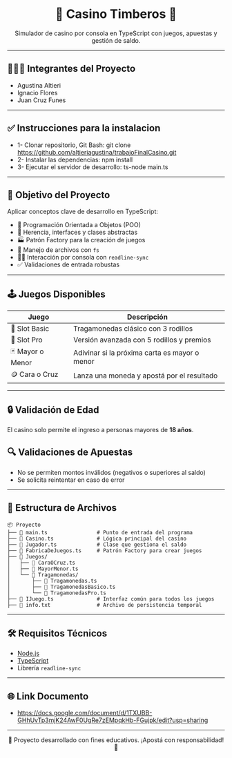 
<h1 align="center">🎰 Casino Timberos 🎰</h1>

<p align="center">
  Simulador de casino por consola en TypeScript con juegos, apuestas y gestión de saldo.
</p>

---
## 🧑‍🤝‍🧑 Integrantes del Proyecto

- Agustina Altieri
- Ignacio Flores
- Juan Cruz Funes

---

## ✅ Instrucciones para la instalacion

- 1- Clonar repositorio, Git Bash: git clone https://github.com/altieriagustina/trabajoFinalCasino.git
- 2- Instalar las dependencias: npm install
- 3- Ejecutar el servidor de desarrollo: ts-node main.ts

---

## 🧠 Objetivo del Proyecto

Aplicar conceptos clave de desarrollo en TypeScript:

- 🧱 Programación Orientada a Objetos (POO)
- 🧩 Herencia, interfaces y clases abstractas
- 🏭 Patrón Factory para la creación de juegos
- 💾 Manejo de archivos con `fs`
- 🧑‍💻 Interacción por consola con `readline-sync`
- ✅ Validaciones de entrada robustas

---

## 🕹️ Juegos Disponibles

| Juego              | Descripción                                 |
|--------------------|---------------------------------------------|
| 🎰 Slot Basic       | Tragamonedas clásico con 3 rodillos         |
| 💎 Slot Pro         | Versión avanzada con 5 rodillos y premios   |
| 🃏 Mayor o Menor    | Adivinar si la próxima carta es mayor o menor |
| 🪙 Cara o Cruz      | Lanza una moneda y apostá por el resultado  |

---

## 🔒 Validación de Edad
El casino solo permite el ingreso a personas mayores de **18 años**.

## 🔍 Validaciones de Apuestas
- No se permiten montos inválidos (negativos o superiores al saldo)
- Se solicita reintentar en caso de error

---

## 📁 Estructura de Archivos

```
📦 Proyecto
├── 📄 main.ts                # Punto de entrada del programa
├── 📄 Casino.ts              # Lógica principal del casino
├── 📄 Jugador.ts             # Clase que gestiona el saldo
├── 📄 FabricaDeJuegos.ts     # Patrón Factory para crear juegos
├── 📁 Juegos/
│   ├── 📄 CaraOCruz.ts
│   ├── 📄 MayorMenor.ts
│   └── 📁 Tragamonedas/
│       ├── 📄 Tragamonedas.ts
│       ├── 📄 TragamonedasBasico.ts
│       └── 📄 TragamonedasPro.ts
├── 📄 IJuego.ts              # Interfaz común para todos los juegos
├── 📄 info.txt               # Archivo de persistencia temporal
```

---

## 🛠️ Requisitos Técnicos

- [Node.js](https://nodejs.org/)
- [TypeScript](https://www.typescriptlang.org/)
- Librería `readline-sync`

---

## 🌐 Link Documento

- https://docs.google.com/document/d/1TXUBB-GHhUvTp3mjK24AwF0UgRe7zEMpqkHb-FGujpk/edit?usp=sharing

---

<p align="center">🧠 Proyecto desarrollado con fines educativos. ¡Apostá con responsabilidad! 🧠</p>
